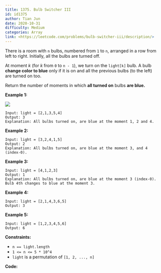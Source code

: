 ```yaml
---
title: 1375. Bulb Switcher III
id: id1375
author: Tian Jun
date: 2020-10-31
difficulty: Medium
categories: Array
link: <https://leetcode.com/problems/bulb-switcher-iii/description/>
---
```


There is a room with `n` bulbs, numbered from `1` to `n`, arranged in a row
from left to right. Initially, all the bulbs are turned off.

At moment _k_ (for _k_ from `0` to `n - 1`), we turn on the `light[k]` bulb. A
bulb **change  color to blue** only if it is on and all the previous bulbs (to
the left) are turned on too.

Return the number of moments in which **all  turned on** bulbs  **are blue.**



**Example 1:**

![](https://assets.leetcode.com/uploads/2020/02/29/sample_2_1725.png)
            
	Input: light = [2,1,3,5,4]    
	Output: 3    
	Explanation: All bulbs turned on, are blue at the moment 1, 2 and 4.    

**Example 2:**
            
	Input: light = [3,2,4,1,5]    
	Output: 2    
	Explanation: All bulbs turned on, are blue at the moment 3, and 4 (index-0).    

**Example 3:**
            
	Input: light = [4,1,2,3]    
	Output: 1    
	Explanation: All bulbs turned on, are blue at the moment 3 (index-0).    Bulb 4th changes to blue at the moment 3.    

**Example 4:**
            
	Input: light = [2,1,4,3,6,5]    
	Output: 3    

**Example 5:**
            
	Input: light = [1,2,3,4,5,6]    
	Output: 6    



**Constraints:**

  * `n == light.length`
  * `1 <= n <= 5 * 10^4`
  * `light` is a permutation of  `[1, 2, ..., n]`


**Code:**
